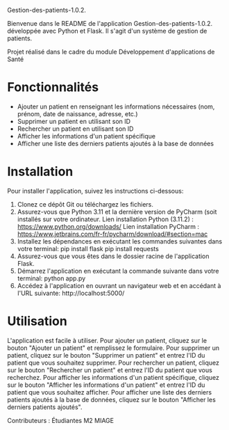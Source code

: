 Gestion-des-patients-1.0.2.

Bienvenue dans le README de l'application Gestion-des-patients-1.0.2. développée avec Python et Flask. Il s'agit d'un système de gestion de patients.

Projet réalisé dans le cadre du module Développement d'applications de Santé

# Fonctionnalités
   - Ajouter un patient en renseignant les informations nécessaires (nom, prénom, date de naissance, adresse, etc.)
   - Supprimer un patient en utilisant son ID
   - Rechercher un patient en utilisant son ID
   - Afficher les informations d'un patient spécifique
   - Afficher une liste des derniers patients ajoutés à la base de données

# Installation
Pour installer l'application, suivez les instructions ci-dessous:
  1. Clonez ce dépôt Git ou téléchargez les fichiers.
  2. Assurez-vous que Python 3.11 et la dernière version de PyCharm (soit installés sur votre ordinateur.
         Lien installation Python (3.11.2) : https://www.python.org/downloads/
         Lien installation PyCharm : https://www.jetbrains.com/fr-fr/pycharm/download/#section=mac
  4. Installez les dépendances en exécutant les commandes suivantes dans votre terminal:
      pip install flask
      pip install requests
  4. Assurez-vous que vous êtes dans le dossier racine de l'application Flask.
  5. Démarrez l'application en exécutant la commande suivante dans votre terminal:
      python app.py
  6. Accédez à l'application en ouvrant un navigateur web et en accédant à l'URL suivante:
      http://localhost:5000/
      
# Utilisation
L'application est facile à utiliser. Pour ajouter un patient, cliquez sur le bouton "Ajouter un patient" et remplissez le formulaire. Pour supprimer un patient, cliquez sur le bouton "Supprimer un patient" et entrez l'ID du patient que vous souhaitez supprimer. Pour rechercher un patient, cliquez sur le bouton "Rechercher un patient" et entrez l'ID du patient que vous recherchez. Pour afficher les informations d'un patient spécifique, cliquez sur le bouton "Afficher les informations d'un patient" et entrez l'ID du patient que vous souhaitez afficher. Pour afficher une liste des derniers patients ajoutés à la base de données, cliquez sur le bouton "Afficher les derniers patients ajoutés".

Contributeurs : 
Étudiantes M2 MIAGE
